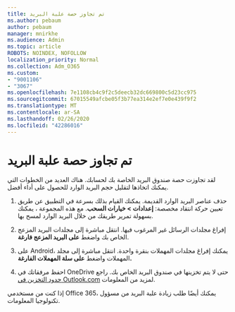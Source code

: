 ```yaml
---
title: تم تجاوز حصة علبة البريد
ms.author: pebaum
author: pebaum
manager: mnirkhe
ms.audience: Admin
ms.topic: article
ROBOTS: NOINDEX, NOFOLLOW
localization_priority: Normal
ms.collection: Adm_O365
ms.custom:
- "9001106"
- "3067"
ms.openlocfilehash: 7e1108cb4c9f2c5deecb32dc669800c5d23cc975
ms.sourcegitcommit: 67015549afcbe05f3b77ea314e2ef7e0e439f9f2
ms.translationtype: MT
ms.contentlocale: ar-SA
ms.lasthandoff: 02/26/2020
ms.locfileid: "42286016"
---
```

# <a name="mailbox-quota-exceeded"></a>تم تجاوز حصة علبة البريد

لقد تجاوزت حصة صندوق البريد الخاصة بك لحسابك. هناك العديد من الخطوات التي يمكنك اتخاذها لتقليل حجم البريد الوارد للحصول على أداء أفضل.

1. حذف عناصر البريد الوارد القديمة. يمكنك القيام بذلك بسرعة في التطبيق عن طريق تعيين حركة انتقاد مخصصة: **إعدادات > خيارات السحب**. مع هذه المجموعة ، يمكنك بسهولة تمرير طريقك من خلال البريد الوارد لمسح بها.

2. إفراغ مجلدات الرسائل غير المرغوب فيها. انتقل مباشرة إلى مجلدات البريد المزعج الخاص بك واضغط **على البريد المزعج فارغة**.

3. على Android، يمكنك إفراغ مجلدات المهملات بنقرة واحدة. انتقل مباشرة إلى مجلد المهملات واضغط **على سلة المهملات الفارغة.** 

4. احفظ مرفقاتك في OneDrive حتى لا يتم تخزينها في صندوق البريد الخاص بك. راجع [حدود التخزين في Outlook.com](https://support.office.com/article/storage-limits-in-outlook-com-7ac99134-69e5-4619-ac0b-2d313bba5e9e) لمزيد من المعلومات. 

إذا كنت من مستخدمي Office 365، يمكنك أيضًا طلب زيادة علبة البريد من مسؤول تكنولوجيا المعلومات.